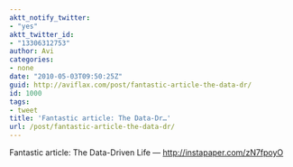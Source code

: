 ```yaml
---
aktt_notify_twitter:
- "yes"
aktt_twitter_id:
- "13306312753"
author: Avi
categories:
- none
date: "2010-05-03T09:50:25Z"
guid: http://aviflax.com/post/fantastic-article-the-data-dr/
id: 1000
tags:
- tweet
title: 'Fantastic article: The Data-Dr…'
url: /post/fantastic-article-the-data-dr/
---
```

Fantastic article: The Data-Driven Life — <a href="http://instapaper.com/zN7fpoyO" rel="nofollow">http://instapaper.com/zN7fpoyO</a>